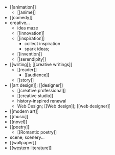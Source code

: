 - [[animation]]
    - [[anime]]
- [[comedy]]
- creative...
    - idea maze
    - [[innovation]]
    - [[inspiration]]
        - collect inspiration
        - spark ideas; 
    - [[invention]]
    - [[serendipity]]
- [[writing]]; [[creative writings]]
    - [[reader]]
        - [[audience]]
    - [[story]]
- [[art design]]; [[designer]]
    - [[creative professional]]
    - [[creative studio]]
    - history-inspired renewal
    - Web Design; [[Web design]]; [[web designer]]
- [[modern art]]
- [[music]]
- [[novel]]
- [[poetry]]
    - [[Romantic poetry]]
- scene; scenery...
- [[wallpaper]]
- [[western literature]]

